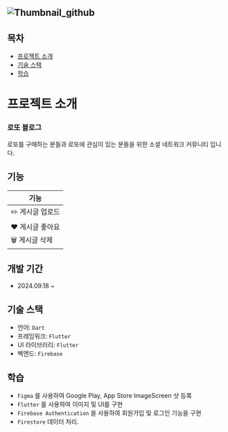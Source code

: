 ![Thumbnail_github](https://github.com/user-attachments/assets/84619edd-8d3b-4a96-82f6-c9727b874f20)
-----------------

## 목차
- [프로젝트 소개](#프로젝트-소개)
- [기술 스택](#기술-스택)
- [학습](#학습)

# 프로젝트 소개

### 로또 블로그
로또를 구매하는 분들과 로또에 관심이 있는 분들을 위한 소셜 네트워크 커뮤니티 입니다.


## 기능
| 기능               |
|-------------------|
| ✏️ 게시글 업로드    |  
| ❤️ 게시글 좋아요    |         
| 🗑️ 게시글 삭제    |


## 개발 기간
- 2024.09.18 ~

## 기술 스택
- 언어: `Dart`
- 프레임워크: `Flutter`
- UI 라이브러리: `Flutter`
- 벡엔드: `Firebase`

## 학습
- `Figma` 를 사용하여 Google Play, App Store ImageScreen 샷 등록
- `Flutter` 를 사용하여 이미지 및 UI를 구현
- `Firebase Authentication` 을 사용하여 회원가입 및 로그인 기능을 구현
- `Firestore` 데이터 처리.